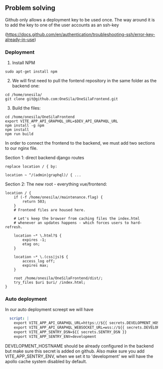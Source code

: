 
## Problem solving

Github only allows a deployment key to be used once.
The way around it is to add the key to one of the user accounts as an ssh-key

(https://docs.github.com/en/authentication/troubleshooting-ssh/error-key-already-in-use)

### Deployment

1. Install NPM

```commandline
sudo apt-get install npm
```

2. We will first need to pull the fontend repository in the same folder as the backend one:

```commandline
cd /home/onesila/
git clone git@github.com:OneSila/OneSilaFrontend.git
```

3. Build the files:

```commandline
cd /home/onesila/OneSilaFrontend
export VITE_APP_API_GRAPHQL_URL=$DEV_API_GRAPHQL_URL
npm install -g npm
npm install
npm run build
```


In order to connect the frontend to the backend, we must add two sections to our nginx file. 

Section 1: direct backend django routes

    replace location / { by:

    location ~ ^/(admin|graphql)/ { ...

Section 2: The new root - everything vue/frontend:

    location / {
        if (-f /home/onesila//maintenance.flag) {
            return 503;
        }
        # Frontend files are housed here.

        # Let's keep the browser from caching files the index.html
        # whenever an updates happens - which forces users to hard-refresh.

        location ~* \.html?$ {
            expires -1;
            etag on;
        }

        location ~* \.(css|js)$ {
            access_log off;
            expires max;
        }

        root /home/onesila/OneSilaFrontend/dist/;
        try_files $uri $uri/ /index.html;
    }


### Auto deployment

In our auto deployment screept we will have

```yaml
  script: |
    export VITE_APP_API_GRAPHQL_URL=https://${{ secrets.DEVELOPMENT_HOSTNAME }}/graphql/
    export VITE_APP_API_GRAPHQL_WEBSOCKET_URL=wss://${{ secrets.DEVELOPMENT_HOSTNAME }}/graphql/
    export VITE_APP_SENTRY_DSN=${{ secrets.SENTRY_DSN }} 
    export VITE_APP_SENTRY_ENV=development
```

DEVELOPMENT_HOSTNAME should be already configured in the backend but make sure this secret is added on github.
Also make sure you add VITE_APP_SENTRY_ENV, when we set it to 'development' we will have the apollo cache system disabled by default.